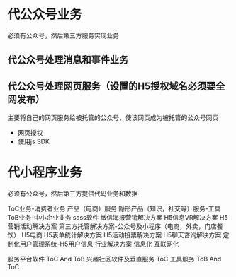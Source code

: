 # 代公众号业务
必须有公众号，然后第三方服务实现业务
## 代公众号处理消息和事件业务
## 代公众号处理网页服务（设置的H5授权域名必须要全网发布）
 主要将自己的网页服务给被托管的公众号，使该网页成为被托管的公众号网页
  - 网页授权
  - 使用js SDK

# 代小程序业务
必须有公众号，然后第三方提供代码业务和数据



ToC业务-消费者业务
  产品（电商）服务
  隐形产品（知识，社交等）服务-工具
ToB业务-中小企业业务 sass软件
  微信海报营销解决方案
  H5信息VR解决方案
  H5营销活动解决方案
  第三方托管解决方案-公众号及小程序（电商，外卖，门店餐饮）  H5电商
  H5表单统计解决方案
  H5活动投票解决方案
  H5聊天咨询解决方案
  定制化用户管理系统-H5用户信息
行业解决方案
  信息化
  互联网化

  服务平台软件  ToC And ToB
  兴趣社区软件及垂直服务 ToC
  工具服务  ToB And ToC


